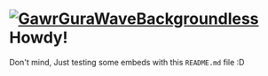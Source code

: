 # <a style="border-radius: 50%;">[![GawrGuraWaveBackgroundless](https://emoji.gg/assets/emoji/6949-gawrgurawavebackgroundless.png)](https://emoji.gg/emoji/6949-gawrgurawavebackgroundless)</a> Howdy!

Don't mind, Just testing some embeds with this `README.md` file :D
